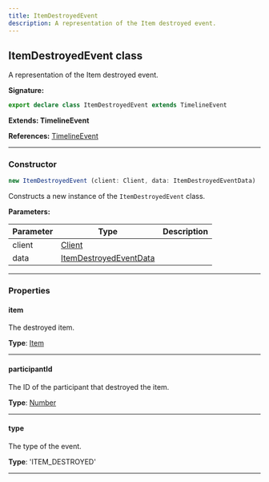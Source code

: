 ```yaml
---
title: ItemDestroyedEvent
description: A representation of the Item destroyed event.
---
```


## ItemDestroyedEvent class

A representation of the Item destroyed event.

**Signature:**

```ts
export declare class ItemDestroyedEvent extends TimelineEvent 
```

**Extends: TimelineEvent**

**References:** [TimelineEvent](/api/TimelineEvent.md)

---

### Constructor

```ts
new ItemDestroyedEvent (client: Client, data: ItemDestroyedEventData)
```

Constructs a new instance of the `ItemDestroyedEvent` class.

**Parameters:**

| Parameter | Type | Description |
| --------- | ---- | ----------- |
| client | [Client](/api/Client.md) |  |
| data | [ItemDestroyedEventData](/api/ItemDestroyedEventData.md) |  |
---

### Properties

#### item

The destroyed item.



**Type**: [Item](/api/Item.md)

---

#### participantId

The ID of the participant that destroyed the item.



**Type**: [Number](https://developer.mozilla.org/en-US/docs/Web/JavaScript/Reference/Global_Objects/Number)

---

#### type

The type of the event.



**Type**: 'ITEM_DESTROYED'

---

